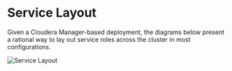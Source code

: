 # Service Layout

Given a Cloudera Manager-based deployment, the diagrams below present a rational way to lay out service roles across the cluster in most configurations.

![Service Layout](http://blog.cloudera.com/wp-content/uploads/2015/01/boss-services.png)
